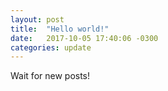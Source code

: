 ```yaml
---
layout: post
title:  "Hello world!"
date:   2017-10-05 17:40:06 -0300
categories: update
---
```


Wait for new posts!